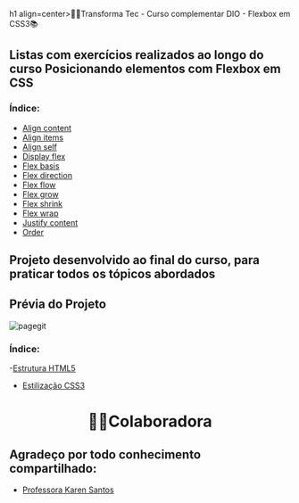 h1 align=center>👩‍💻Transforma Tec - Curso complementar DIO - Flexbox em CSS3📚</h1>

## Listas com exercícios realizados ao longo do curso Posicionando elementos com Flexbox em CSS

### Índice:
- [Align content](exemplos-flexbox-css3/align-content.html)
- [Align items](exemplos-flexbox-css3/align-items.html)
- [Align self](exemplos-flexbox-css3/align-self.html)
- [Display flex](exemplos-flexbox-css3/display-flex.html)
- [Flex basis](exemplos-flexbox-css3/flex-basis.html)
- [Flex direction](exemplos-flexbox-css3/flex-direction.html)
- [Flex flow](exemplos-flexbox-css3/flex-flow.html)
- [Flex grow](exemplos-flexbox-css3/flex-grow.html)
- [Flex shrink](exemplos-flexbox-css3/flex-shrink.html)
- [Flex wrap](exemplos-flexbox-css3/flex-wrap.html)
- [Justify content](exemplos-flexbox-css3/justify-content.html)
- [Order](exemplos-flexbox-css3/order.html)

## Projeto desenvolvido ao final do curso, para praticar todos os tópicos abordados

## Prévia do Projeto
![pagegit](https://user-images.githubusercontent.com/96606916/175422645-9bf9bd75-cfe5-40fb-a907-83ac61b37436.png)

### Índice:
-[Estrutura HTML5](projeto-flexbox-css3-dio/index.html)
- [Estilização CSS3](projeto-flexbox-css3-dio/style.css)

<h1 align=center>👩‍💻Colaboradora</h1>

## Agradeço por todo conhecimento compartilhado:
- [Professora Karen Santos](https://github.com/krnsantos)
